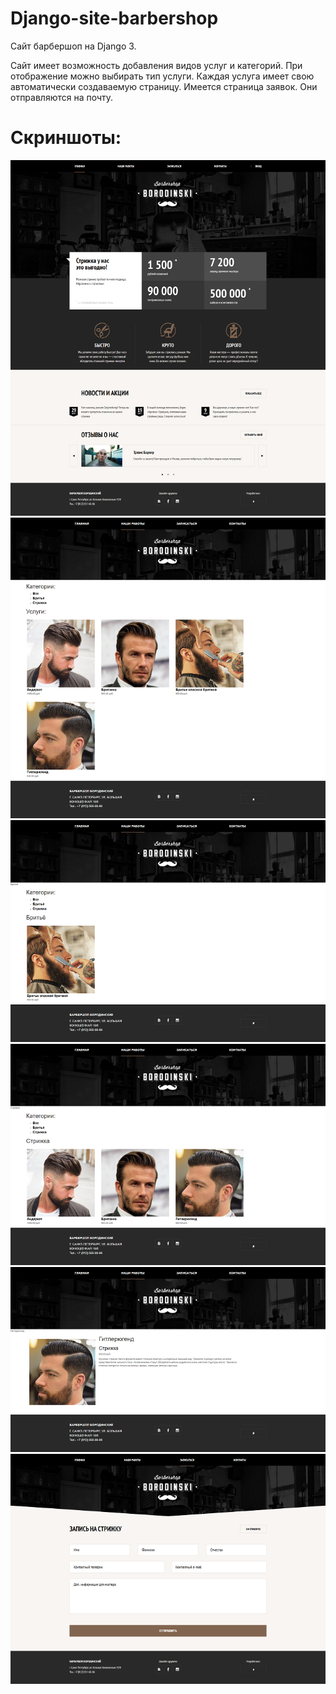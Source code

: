 # Django-site-barbershop

Сайт барбершоп на Django 3.

Сайт имеет возможность добавления видов услуг и категорий.
При отображение можно выбирать тип услуги.
Каждая услуга имеет свою автоматически создаваемую страницу.
Имеется страница заявок. Они отправляются на почту.

# Скриншоты:
![alt text](https://github.com/Mzn-s/Django-site-barbershop/blob/master/images/56.png)
![alt text](https://github.com/Mzn-s/Django-site-barbershop/blob/master/images/1.png)
![alt text](https://github.com/Mzn-s/Django-site-barbershop/blob/master/images/2.png)
![alt text](https://github.com/Mzn-s/Django-site-barbershop/blob/master/images/3.png)
![alt text](https://github.com/Mzn-s/Django-site-barbershop/blob/master/images/4.png)
![alt text](https://github.com/Mzn-s/Django-site-barbershop/blob/master/images/5.png)
